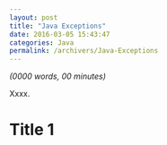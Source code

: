 ```yaml
---
layout: post
title: "Java Exceptions"
date: 2016-03-05 15:43:47
categories: Java
permalink: /archivers/Java-Exceptions
---
```


_(0000 words, 00 minutes)_

Xxxx.

<!--more-->

# Title 1

